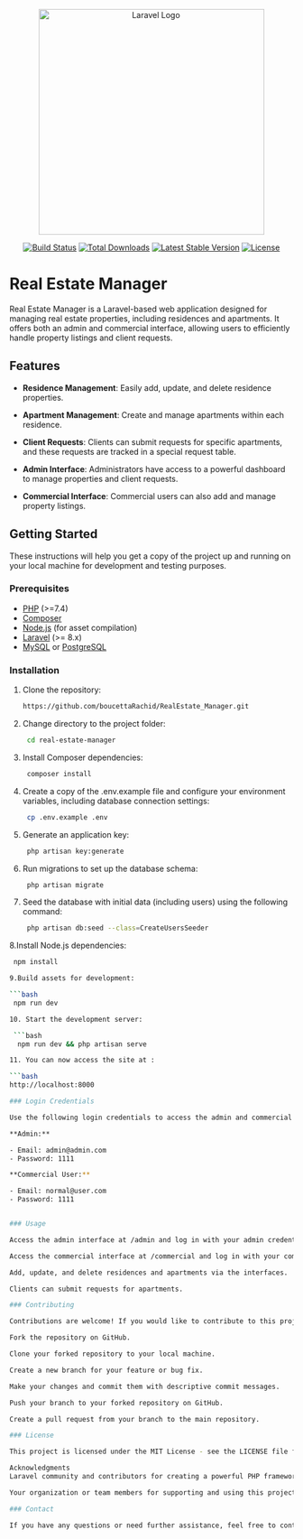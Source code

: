<p align="center"><a href="https://laravel.com" target="_blank"><img src="https://raw.githubusercontent.com/laravel/art/master/logo-lockup/5%20SVG/2%20CMYK/1%20Full%20Color/laravel-logolockup-cmyk-red.svg" width="400" alt="Laravel Logo"></a></p>

<p align="center">
<a href="https://github.com/laravel/framework/actions"><img src="https://github.com/laravel/framework/workflows/tests/badge.svg" alt="Build Status"></a>
<a href="https://packagist.org/packages/laravel/framework"><img src="https://img.shields.io/packagist/dt/laravel/framework" alt="Total Downloads"></a>
<a href="https://packagist.org/packages/laravel/framework"><img src="https://img.shields.io/packagist/v/laravel/framework" alt="Latest Stable Version"></a>
<a href="https://packagist.org/packages/laravel/framework"><img src="https://img.shields.io/packagist/l/laravel/framework" alt="License"></a>
</p>

# Real Estate Manager

Real Estate Manager is a Laravel-based web application designed for managing real estate properties, including residences and apartments. It offers both an admin and commercial interface, allowing users to efficiently handle property listings and client requests.

## Features

- **Residence Management**: Easily add, update, and delete residence properties.

- **Apartment Management**: Create and manage apartments within each residence.

- **Client Requests**: Clients can submit requests for specific apartments, and these requests are tracked in a special request table.

- **Admin Interface**: Administrators have access to a powerful dashboard to manage properties and client requests.

- **Commercial Interface**: Commercial users can also add and manage property listings.

## Getting Started

These instructions will help you get a copy of the project up and running on your local machine for development and testing purposes.

### Prerequisites

- [PHP](https://www.php.net/) (>=7.4)
- [Composer](https://getcomposer.org/)
- [Node.js](https://nodejs.org/) (for asset compilation)
- [Laravel](https://laravel.com/) (>= 8.x)
- [MySQL](https://www.mysql.com/) or [PostgreSQL](https://www.postgresql.org/)

### Installation

1. Clone the repository:

   ```bash
   https://github.com/boucettaRachid/RealEstate_Manager.git

2. Change directory to the project folder:
    ```bash
     cd real-estate-manager
3. Install Composer dependencies:

    ```bash
     composer install
4. Create a copy of the .env.example file and configure your environment variables, including database connection settings:

    ```bash
     cp .env.example .env

5. Generate an application key:

    ```bash
     php artisan key:generate

6. Run migrations to set up the database schema:

   ```bash
    php artisan migrate
   
7. Seed the database with initial data (including users) using the following command:

   ```bash
    php artisan db:seed --class=CreateUsersSeeder
   
8.Install Node.js dependencies:

   ```bash
    npm install
   
9.Build assets for development:

   ```bash
    npm run dev

10. Start the development server:

    ```bash
     npm run dev && php artisan serve

11. You can now access the site at :

  ```bash
   http://localhost:8000

### Login Credentials

Use the following login credentials to access the admin and commercial interfaces:

**Admin:**

- Email: admin@admin.com
- Password: 1111

**Commercial User:**

- Email: normal@user.com
- Password: 1111


### Usage

Access the admin interface at /admin and log in with your admin credentials.

Access the commercial interface at /commercial and log in with your commercial user credentials.

Add, update, and delete residences and apartments via the interfaces.

Clients can submit requests for apartments.

### Contributing

Contributions are welcome! If you would like to contribute to this project, please follow these guidelines:

Fork the repository on GitHub.

Clone your forked repository to your local machine.

Create a new branch for your feature or bug fix.

Make your changes and commit them with descriptive commit messages.

Push your branch to your forked repository on GitHub.

Create a pull request from your branch to the main repository.

### License

This project is licensed under the MIT License - see the LICENSE file for details.

Acknowledgments
Laravel community and contributors for creating a powerful PHP framework.

Your organization or team members for supporting and using this project.

### Contact

If you have any questions or need further assistance, feel free to contact us at hamzaakajjaj@gmail.com

    

